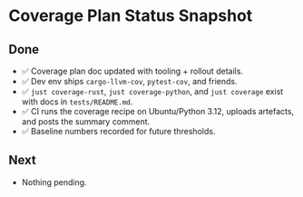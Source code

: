 # Coverage Plan Status Snapshot

## Done
- ✅ Coverage plan doc updated with tooling + rollout details.
- ✅ Dev env ships `cargo-llvm-cov`, `pytest-cov`, and friends.
- ✅ `just coverage-rust`, `just coverage-python`, and `just coverage` exist with docs in `tests/README.md`.
- ✅ CI runs the coverage recipe on Ubuntu/Python 3.12, uploads artefacts, and posts the summary comment.
- ✅ Baseline numbers recorded for future thresholds.

## Next
- Nothing pending.
